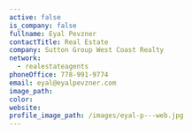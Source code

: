```yaml
---
active: false
is_company: false
fullname: Eyal Pevzner
contactTitle: Real Estate
company: Sutton Group West Coast Realty
network:
  - realestateagents
phoneOffice: 778-991-9774
email: eyal@eyalpevzner.com
image_path:
color:
website:
profile_image_path: /images/eyal-p---web.jpg
---
```



